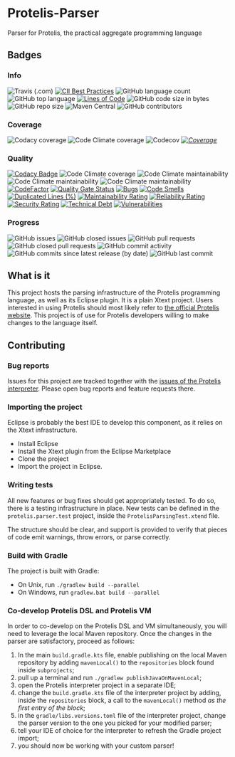 # Protelis-Parser
Parser for Protelis, the practical aggregate programming language

## Badges

### Info
![Travis (.com)](https://img.shields.io/travis/com/Protelis/Protelis-parser)
[![CII Best Practices](https://bestpractices.coreinfrastructure.org/projects/3810/badge)](https://bestpractices.coreinfrastructure.org/projects/3810)
![GitHub language count](https://img.shields.io/github/languages/count/Protelis/Protelis-parser)
![GitHub top language](https://img.shields.io/github/languages/top/Protelis/Protelis-parser)
[![Lines of Code](https://sonarcloud.io/api/project_badges/measure?project=Protelis_Protelis-Parser&metric=ncloc)](https://sonarcloud.io/dashboard?id=Protelis_Protelis-Parser)
![GitHub code size in bytes](https://img.shields.io/github/languages/code-size/Protelis/Protelis-parser)
![GitHub repo size](https://img.shields.io/github/repo-size/Protelis/Protelis-parser)
![Maven Central](https://img.shields.io/maven-central/v/org.protelis/protelis.parser)
![GitHub contributors](https://img.shields.io/github/contributors/Protelis/Protelis-parser)

### Coverage
![Codacy coverage](https://img.shields.io/codacy/coverage/b27fc7ed29a944e1a17b148e58435d86)
![Code Climate coverage](https://img.shields.io/codeclimate/coverage/Protelis/Protelis-Parser)
![Codecov](https://img.shields.io/codecov/c/github/Protelis/Protelis-Parser)
*[![Coverage](https://sonarcloud.io/api/project_badges/measure?project=Protelis_Protelis-Parser&metric=coverage)](https://sonarcloud.io/dashboard?id=Protelis_Protelis-Parser)*

### Quality
[![Codacy Badge](https://api.codacy.com/project/badge/Grade/b27fc7ed29a944e1a17b148e58435d86)](https://www.codacy.com/manual/danilo-pianini/Protelis-Parser?utm_source=github.com&amp;utm_medium=referral&amp;utm_content=Protelis/Protelis-Parser&amp;utm_campaign=Badge_Grade)
![Code Climate coverage](https://img.shields.io/codeclimate/coverage/Protelis/Protelis-parser)
![Code Climate maintainability](https://img.shields.io/codeclimate/maintainability-percentage/Protelis/Protelis-parser)
![Code Climate maintainability](https://img.shields.io/codeclimate/issues/Protelis/Protelis-parser)
![Code Climate maintainability](https://img.shields.io/codeclimate/tech-debt/Protelis/Protelis-parser)
[![CodeFactor](https://www.codefactor.io/repository/github/Protelis/Protelis-parser/badge)](https://www.codefactor.io/repository/github/Protelis/Protelis-parser)
[![Quality Gate Status](https://sonarcloud.io/api/project_badges/measure?project=Protelis_Protelis-Parser&metric=alert_status)](https://sonarcloud.io/dashboard?id=Protelis_Protelis-Parser)
[![Bugs](https://sonarcloud.io/api/project_badges/measure?project=Protelis_Protelis-Parser&metric=bugs)](https://sonarcloud.io/dashboard?id=Protelis_Protelis-Parser)
[![Code Smells](https://sonarcloud.io/api/project_badges/measure?project=Protelis_Protelis-Parser&metric=code_smells)](https://sonarcloud.io/dashboard?id=Protelis_Protelis-Parser)
[![Duplicated Lines (%)](https://sonarcloud.io/api/project_badges/measure?project=Protelis_Protelis-Parser&metric=duplicated_lines_density)](https://sonarcloud.io/dashboard?id=Protelis_Protelis-Parser)
[![Maintainability Rating](https://sonarcloud.io/api/project_badges/measure?project=Protelis_Protelis-Parser&metric=sqale_rating)](https://sonarcloud.io/dashboard?id=Protelis_Protelis-Parser)
[![Reliability Rating](https://sonarcloud.io/api/project_badges/measure?project=Protelis_Protelis-Parser&metric=reliability_rating)](https://sonarcloud.io/dashboard?id=Protelis_Protelis-Parser)
[![Security Rating](https://sonarcloud.io/api/project_badges/measure?project=Protelis_Protelis-Parser&metric=security_rating)](https://sonarcloud.io/dashboard?id=Protelis_Protelis-Parser)
[![Technical Debt](https://sonarcloud.io/api/project_badges/measure?project=Protelis_Protelis-Parser&metric=sqale_index)](https://sonarcloud.io/dashboard?id=Protelis_Protelis-Parser)
[![Vulnerabilities](https://sonarcloud.io/api/project_badges/measure?project=Protelis_Protelis-Parser&metric=vulnerabilities)](https://sonarcloud.io/dashboard?id=Protelis_Protelis-Parser)

### Progress
![GitHub issues](https://img.shields.io/github/issues/Protelis/Protelis-Parser)
![GitHub closed issues](https://img.shields.io/github/issues-closed/Protelis/Protelis-Parser)
![GitHub pull requests](https://img.shields.io/github/issues-pr/Protelis/Protelis-Parser)
![GitHub closed pull requests](https://img.shields.io/github/issues-pr-closed/Protelis/Protelis-Parser)
![GitHub commit activity](https://img.shields.io/github/commit-activity/y/Protelis/Protelis-parser)
![GitHub commits since latest release (by date)](https://img.shields.io/github/commits-since/Protelis/Protelis-Parser/latest/master)
![GitHub last commit](https://img.shields.io/github/last-commit/Protelis/Protelis-parser)

## What is it

This project hosts the parsing infrastructure of the Protelis programming language, as well as its Eclipse plugin.
It is a plain Xtext project.
Users interested in using Protelis should most likely refer to [the official Protelis website](www.protelis.org).
This project is of use for Protelis developers willing to make changes to the language itself.

## Contributing

### Bug reports

Issues for this project are tracked together with the [issues of the Protelis interpreter](https://github.com/Protelis/Protelis/issues).
Please open bug reports and feature requests there.

### Importing the project

Eclipse is probably the best IDE to develop this component,
as it relies on the Xtext infrastructure.

* Install Eclipse
* Install the Xtext plugin from the Eclipse Marketplace
* Clone the project
* Import the project in Eclipse.

### Writing tests

All new features or bug fixes should get appropriately tested.
To do so, there is a testing infrastructure in place.
New tests can be defined in the `protelis.parser.test` project,
inside the `ProtelisParsingTest.xtend` file.

The structure should be clear, and support is provided to verify that pieces of code emit warnings, throw errors, or parse correctly.

### Build with Gradle

The project is built with Gradle:
* On Unix, run `./gradlew build --parallel`
* On Windows, run `gradlew.bat build --parallel`

### Co-develop Protelis DSL and Protelis VM

In order to co-develop on the Protelis DSL and VM simultaneously, you will need to leverage the local Maven repository.
Once the changes in the parser are satisfactory, proceed as follows:
1. In the main `build.gradle.kts` file, enable publishing on the local Maven repository by adding `mavenLocal()`
    to the `repositories` block found inside `subprojects`;
0. pull up a terminal and run `./gradlew publishJavaOnMavenLocal`;
0. open the Protelis interpreter project in a separate IDE;
0. change the `build.gradle.kts` file of the interpreter project by adding,
    inside the `repositories` block, a call to the `mavenLocal()` method *as the first entry of the block*;
0. in the `gradle/libs.versions.toml` file of the interpreter project,
    change the parser version to the one you picked for your modified parser;
0. tell your IDE of choice for the interpreter to refresh the Gradle project import;
0. you should now be working with your custom parser!
